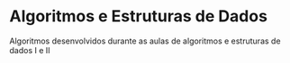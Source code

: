 # Algoritmos e Estruturas de Dados
Algoritmos desenvolvidos durante as aulas de algoritmos e estruturas de dados I e II

